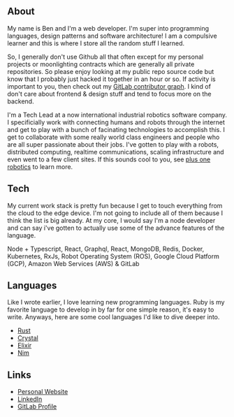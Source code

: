 
## About

My name is Ben and I'm a web developer. I'm super into programming languages, design patterns and software architecture! I am a compulsive learner and this is where I store all the random stuff I learned.

So, I generally don't use Github all that often except for my personal projects or moonlighting contracts which are generally all private repositories. So please enjoy looking at my public repo source code but know that I probably just hacked it together in an hour or so. If activity is important to you, then check out my [GitLab contributor graph](https://gitlab.com/benhodge_plusone). I kind of don't care about frontend & design stuff and tend to focus more on the backend.

I'm a Tech Lead at a now international industrial robotics software company. I specificially work with connecting humans and robots through the internet and get to play with a bunch of facinating technologies to accomplish this. I get to collaborate with some really world class engineers and people who are all super passionate about their jobs. I've gotten to play with a robots, distributed computing, realtime communications, scaling infrastructure and even went to a few client sites. If this sounds cool to you, see [plus one robotics](https://plusonerobotics.com/) to learn more.

## Tech

My current work stack is pretty fun because I get to touch everything from the cloud to the edge device. I'm not going to include all of them because I think the list is big already. At my core, I would say I'm a node developer and can say i've gotten to actually use some of the advance features of the language.

Node + Typescript, React, Graphql, React, MongoDB, Redis, Docker, Kubernetes, RxJs, Robot Operating System (ROS), Google Cloud Platform (GCP), Amazon Web Services (AWS) & GitLab

## Languages

Like I wrote earlier, I love learning new programming languages. Ruby is my favorite language to develop in by far for one simple reason, it's easy to write. Anyways, here are some cool languages I'd like to dive deeper into.

- [Rust](https://www.rust-lang.org/)
- [Crystal](https://crystal-lang.org/)
- [Elixir](https://elixir-lang.org/)
- [Nim](https://nim-lang.org/)

## Links

- [Personal Website](https://www.ben-hodge.com)
- [LinkedIn](https://www.linkedin.com/in/benjamin-a-hodge/)
- [GitLab Profile](https://gitlab.com/benhodge_plusone)
